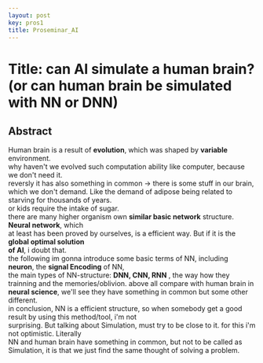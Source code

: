 ```yaml
---
layout: post
key: pros1
title: Proseminar_AI
---  
```


# Title: can AI simulate a human brain? (or can human brain be simulated with NN or DNN)  

## Abstract  
Human brain is a result of **evolution**, which was shaped by **variable** environment.  
why haven't we evolved such computation ability like computer, because we don't need it.  
reversly it has also something in common $\rightarrow$ there is some stuff in our brain,  
which we don't demand. Like the demand of adipose being related to starving for thousands of years.  
or kids require the intake of sugar.  
there are many higher organism own **similar basic network** structure. **Neural network**, which  
at least has been proved by ourselves, is a efficient way. But if it is the **global optimal solution  
of AI**, i doubt that.  
the following im gonna introduce some basic terms of NN, including **neuron**, the **signal Encoding** of NN,  
the main types of NN-structure: **DNN, CNN, RNN** , the way how they trainning and the memories/oblivion. 
above all compare with human brain in **neural science**, we'll see they have something in common but some other different.  
in conclusion, NN is a efficient structure, so when somebody get a good result by using this method/tool, i'm not  
surprising. But talking about Simulation, must try to be close to it. for this i'm not optimistic. Literally  
NN and human brain have something in common, but not to be called as Simulation, it is that we just find the same thought of solving a problem.  